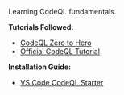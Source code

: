 Learning CodeQL fundamentals.

**Tutorials Followed:**
- [CodeQL Zero to Hero](https://github.blog/developer-skills/github/codeql-zero-to-hero-part-2-getting-started-with-codeql/)
- [Official CodeQL Tutorial](https://codeql.github.com/docs/writing-codeql-queries/ql-tutorials/)

**Installation Guide:**
- [VS Code CodeQL Starter](https://github.com/github/vscode-codeql-starter)
